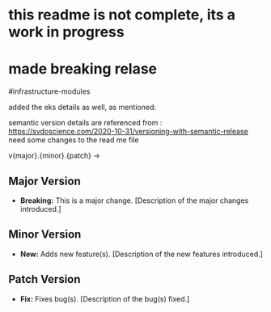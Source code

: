 # this readme is not complete, its a work in progress

# made breaking relase
#infrastructure-modules

added the eks details as well, as mentioned:

semantic version details are referenced from : https://svdoscience.com/2020-10-31/versioning-with-semantic-release
need some changes to the read me file


v{major}.{minor}.{patch} →



## Major Version
- **Breaking:** This is a major change. [Description of the major changes introduced.]

## Minor Version
- **New:** Adds new feature(s). [Description of the new features introduced.]

## Patch Version
- **Fix:** Fixes bug(s). [Description of the bug(s) fixed.]

